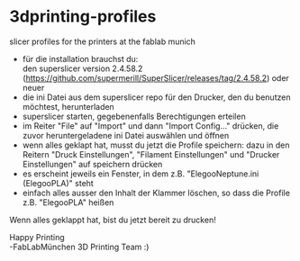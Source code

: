 # 3dprinting-profiles
slicer profiles for the printers at the fablab munich

- für die installation brauchst du:  
  den superslicer version 2.4.58.2 (https://github.com/supermerill/SuperSlicer/releases/tag/2.4.58.2) oder neuer   
- die ini Datei aus dem superslicer repo für den Drucker, den du benutzen möchtest, herunterladen
- superslicer starten, gegebenenfalls Berechtigungen erteilen  
- im Reiter "File" auf "Import" und dann "Import Config..." drücken, die zuvor heruntergeladene ini Datei auswählen und öffnen  
- wenn alles geklapt hat, musst du jetzt die Profile speichern: dazu in den Reitern "Druck Einstellungen", "Filament Einstellungen" und "Drucker Einstellungen" auf speichern drücken    
- es erscheint jeweils ein Fenster, in dem z.B. "ElegooNeptune.ini (ElegooPLA)" steht
- einfach alles ausser den Inhalt der Klammer löschen, so dass die Profile z.B. "ElegooPLA" heißen  

Wenn alles geklappt hat, bist du jetzt bereit zu drucken!   


Happy Printing   
-FabLabMünchen 3D Printing Team :)
